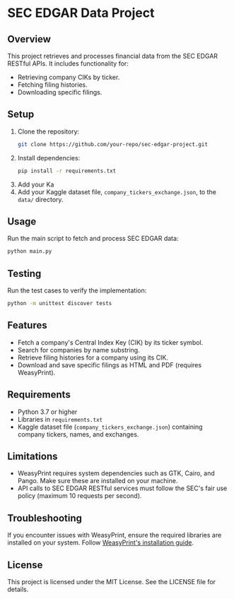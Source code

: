 # SEC EDGAR Data Project

## Overview
This project retrieves and processes financial data from the SEC EDGAR RESTful APIs. It includes functionality for:
- Retrieving company CIKs by ticker.
- Fetching filing histories.
- Downloading specific filings.

## Setup
1. Clone the repository:
   ```bash
   git clone https://github.com/your-repo/sec-edgar-project.git
   ```
2. Install dependencies:
   ```bash
   pip install -r requirements.txt
   ```
3. Add your Ka
3. Add your Kaggle dataset file, `company_tickers_exchange.json`, to the `data/` directory.

## Usage
Run the main script to fetch and process SEC EDGAR data:

```bash
python main.py
```

## Testing
Run the test cases to verify the implementation:

```bash
python -m unittest discover tests
```

## Features
- Fetch a company's Central Index Key (CIK) by its ticker symbol.
- Search for companies by name substring.
- Retrieve filing histories for a company using its CIK.
- Download and save specific filings as HTML and PDF (requires WeasyPrint).

## Requirements
- Python 3.7 or higher
- Libraries in `requirements.txt`
- Kaggle dataset file (`company_tickers_exchange.json`) containing company tickers, names, and exchanges.

## Limitations
- WeasyPrint requires system dependencies such as GTK, Cairo, and Pango. Make sure these are installed on your machine.
- API calls to SEC EDGAR RESTful services must follow the SEC's fair use policy (maximum 10 requests per second).

## Troubleshooting
If you encounter issues with WeasyPrint, ensure the required libraries are installed on your system. Follow [WeasyPrint's installation guide](https://doc.courtbouillon.org/weasyprint/stable/first_steps.html#installation).

## License
This project is licensed under the MIT License. See the LICENSE file for details.
